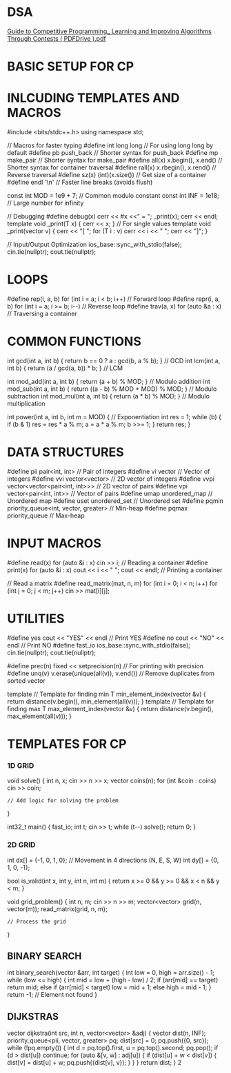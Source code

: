 # DSA
[Guide to Competitive Programming_ Learning and Improving Algorithms Through Contests ( PDFDrive ).pdf](https://github.com/user-attachments/files/18078765/Guide.to.Competitive.Programming_.Learning.and.Improving.Algorithms.Through.Contests.PDFDrive.pdf)



# BASIC SETUP FOR CP
# INLCUDING TEMPLATES AND MACROS

#include <bits/stdc++.h>
using namespace std;

// Macros for faster typing
#define int long long             // For using long long by default
#define pb push_back              // Shorter syntax for push_back
#define mp make_pair              // Shorter syntax for make_pair
#define all(x) x.begin(), x.end() // Shorter syntax for container traversal
#define rall(x) x.rbegin(), x.rend() // Reverse traversal
#define sz(x) (int)(x.size())     // Get size of a container
#define endl '\n'                 // Faster line breaks (avoids flush)

const int MOD = 1e9 + 7;          // Common modulo constant
const int INF = 1e18;             // Large number for infinity

// Debugging
#define debug(x) cerr << #x <<" = "; _print(x); cerr << endl;
template <typename T> void _print(T x) { cerr << x; } // For single values
template <typename T> void _print(vector<T> v) { cerr << "[ "; for (T i : v) cerr << i << " "; cerr << "]"; }

// Input/Output Optimization
ios_base::sync_with_stdio(false);
cin.tie(nullptr);
cout.tie(nullptr);

# LOOPS

#define rep(i, a, b) for (int i = a; i < b; i++)         // Forward loop
#define repr(i, a, b) for (int i = a; i >= b; i--)       // Reverse loop
#define trav(a, x) for (auto &a : x)                    // Traversing a container


# COMMON FUNCTIONS

int gcd(int a, int b) { return b == 0 ? a : gcd(b, a % b); } // GCD
int lcm(int a, int b) { return (a / gcd(a, b)) * b; }        // LCM

int mod_add(int a, int b) { return (a + b) % MOD; }          // Modulo addition
int mod_sub(int a, int b) { return ((a - b) % MOD + MOD) % MOD; } // Modulo subtraction
int mod_mul(int a, int b) { return (a * b) % MOD; }          // Modulo multiplication

int power(int a, int b, int m = MOD) {                       // Exponentiation
    int res = 1;
    while (b) {
        if (b & 1) res = res * a % m;
        a = a * a % m;
        b >>= 1;
    }
    return res;
}


# DATA STRUCTURES

#define pii pair<int, int>              // Pair of integers
#define vi vector<int>                  // Vector of integers
#define vvi vector<vector<int>>         // 2D vector of integers
#define vvpi vector<vector<pair<int, int>>> // 2D vector of pairs
#define vpi vector<pair<int, int>>      // Vector of pairs
#define umap unordered_map              // Unordered map
#define uset unordered_set              // Unordered set
#define pqmin priority_queue<int, vector<int>, greater<int>> // Min-heap
#define pqmax priority_queue<int>       // Max-heap


# INPUT MACROS

#define read(x) for (auto &i : x) cin >> i; // Reading a container
#define print(x) for (auto &i : x) cout << i << " "; cout << endl; // Printing a container

// Read a matrix
#define read_matrix(mat, n, m) for (int i = 0; i < n; i++) for (int j = 0; j < m; j++) cin >> mat[i][j];


# UTILITIES

#define yes cout << "YES" << endl      // Print YES
#define no cout << "NO" << endl        // Print NO
#define fast_io ios_base::sync_with_stdio(false); cin.tie(nullptr); cout.tie(nullptr);

#define prec(n) fixed << setprecision(n) // For printing with precision
#define unq(v) v.erase(unique(all(v)), v.end()) // Remove duplicates from sorted vector

template <typename T>                   // Template for finding min
T min_element_index(vector<T> &v) {
    return distance(v.begin(), min_element(all(v)));
}
template <typename T>                   // Template for finding max
T max_element_index(vector<T> &v) {
    return distance(v.begin(), max_element(all(v)));
}


# TEMPLATES FOR CP


### 1D GRID
void solve() {
    int n, x;
    cin >> n >> x;
    vector<int> coins(n);
    for (int &coin : coins) cin >> coin;

    // Add logic for solving the problem
}

int32_t main() {
    fast_io;
    int t; cin >> t;
    while (t--) solve();
    return 0;
}


### 2D GRID

int dx[] = {-1, 0, 1, 0};   // Movement in 4 directions (N, E, S, W)
int dy[] = {0, 1, 0, -1};

bool is_valid(int x, int y, int n, int m) {
    return x >= 0 && y >= 0 && x < n && y < m;
}

void grid_problem() {
    int n, m;
    cin >> n >> m;
    vector<vector<int>> grid(n, vector<int>(m));
    read_matrix(grid, n, m);

    // Process the grid
}


## BINARY SEARCH

int binary_search(vector<int> &arr, int target) {
    int low = 0, high = arr.size() - 1;
    while (low <= high) {
        int mid = low + (high - low) / 2;
        if (arr[mid] == target) return mid;
        else if (arr[mid] < target) low = mid + 1;
        else high = mid - 1;
    }
    return -1; // Element not found
}


## DIJKSTRAS

vector<int> dijkstra(int src, int n, vector<vector<pii>> &adj) {
    vector<int> dist(n, INF);
    priority_queue<pii, vector<pii>, greater<pii>> pq;
    dist[src] = 0;
    pq.push({0, src});
    while (!pq.empty()) {
        int d = pq.top().first, u = pq.top().second;
        pq.pop();
        if (d > dist[u]) continue;
        for (auto &[v, w] : adj[u]) {
            if (dist[u] + w < dist[v]) {
                dist[v] = dist[u] + w;
                pq.push({dist[v], v});
            }
        }
    }
    return dist;
}
 2

